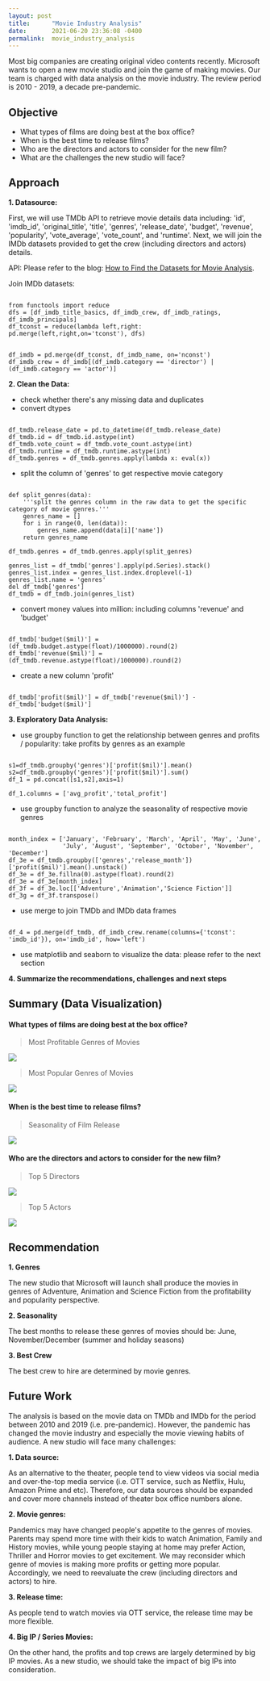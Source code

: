 ```yaml
---
layout: post
title:      "Movie Industry Analysis"
date:       2021-06-20 23:36:08 -0400
permalink:  movie_industry_analysis
---
```



Most big companies are creating original video contents recently. Microsoft wants to open a new movie studio and join the game of making movies. Our team is charged with data analysis on the movie industry. The review period is 2010 - 2019, a decade pre-pandemic.

## Objective

* What types of films are doing best at the box office?
* When is the best time to release films?
* Who are the directors and actors to consider for the new film?
* What are the challenges the new studio will face?

## Approach

**1. Datasource:**

First, we will use TMDb API to retrieve movie details data including: 'id', 'imdb_id', 'original_title', 'title', 'genres', 'release_date', 'budget', 'revenue', 'popularity', 'vote_average', 'vote_count', and 'runtime'. Next, we will join the IMDb datasets provided to get the crew (including directors and actors) details.

API: Please refer to the blog: [How to Find the Datasets for Movie Analysis](https://carlearn.github.io/how_to_find_the_datasets_for_movie_analysis).

Join IMDb datasets:

```

from functools import reduce
dfs = [df_imdb_title_basics, df_imdb_crew, df_imdb_ratings, df_imdb_principals]
df_tconst = reduce(lambda left,right: pd.merge(left,right,on='tconst'), dfs)


df_imdb = pd.merge(df_tconst, df_imdb_name, on='nconst')
df_imdb_crew = df_imdb[(df_imdb.category == 'director') | (df_imdb.category == 'actor')]

```


**2. Clean the Data:**

* check whether there's any missing data and duplicates
* convert dtypes

```

df_tmdb.release_date = pd.to_datetime(df_tmdb.release_date)
df_tmdb.id = df_tmdb.id.astype(int)
df_tmdb.vote_count = df_tmdb.vote_count.astype(int)
df_tmdb.runtime = df_tmdb.runtime.astype(int)
df_tmdb.genres = df_tmdb.genres.apply(lambda x: eval(x))

```

* split the column of 'genres' to get respective movie category

```

def split_genres(data):
    '''split the genres column in the raw data to get the specific category of movie genres.'''
    genres_name = []
    for i in range(0, len(data)):
        genres_name.append(data[i]['name'])
    return genres_name
		
df_tmdb.genres = df_tmdb.genres.apply(split_genres)

genres_list = df_tmdb['genres'].apply(pd.Series).stack()
genres_list.index = genres_list.index.droplevel(-1)
genres_list.name = 'genres'
del df_tmdb['genres']
df_tmdb = df_tmdb.join(genres_list)

```

* convert money values into million: including columns 'revenue' and 'budget'

```

df_tmdb['budget($mil)'] = (df_tmdb.budget.astype(float)/1000000).round(2)
df_tmdb['revenue($mil)'] = (df_tmdb.revenue.astype(float)/1000000).round(2)

```

* create a new column 'profit'

```

df_tmdb['profit($mil)'] = df_tmdb['revenue($mil)'] - df_tmdb['budget($mil)']

```

**3. Exploratory Data Analysis:**

* use groupby function to get the relationship between genres and profits / popularity: take profits by genres as an example

```

s1=df_tmdb.groupby('genres')['profit($mil)'].mean()
s2=df_tmdb.groupby('genres')['profit($mil)'].sum()
df_1 = pd.concat([s1,s2],axis=1)

df_1.columns = ['avg_profit','total_profit']

```

* use groupby function to analyze the seasonality of respective movie genres

```

month_index = ['January', 'February', 'March', 'April', 'May', 'June',
               'July', 'August', 'September', 'October', 'November', 'December']
df_3e = df_tmdb.groupby(['genres','release_month'])['profit($mil)'].mean().unstack()
df_3e = df_3e.fillna(0).astype(float).round(2)
df_3e = df_3e[month_index]
df_3f = df_3e.loc[['Adventure','Animation','Science Fiction']]
df_3g = df_3f.transpose()

```

* use merge to join TMDb and IMDb data frames

```

df_4 = pd.merge(df_tmdb, df_imdb_crew.rename(columns={'tconst': 'imdb_id'}), on='imdb_id', how='left')

```

* use matplotlib and seaborn to visualize the data: please refer to the next section


**4. Summarize the recommendations, challenges and next steps**


## Summary (Data Visualization)

#### What types of films are doing best at the box office?

> Most Profitable Genres of Movies

![](https://raw.githubusercontent.com/carlearn/dsc-mod-1-project-v2-1-online-ds-sp-000/master/images/profit_by_genres.png)


> Most Popular Genres of Movies

![](https://raw.githubusercontent.com/carlearn/dsc-mod-1-project-v2-1-online-ds-sp-000/master/images/popularity_by_genres.png)


#### When is the best time to release films?

> Seasonality of Film Release

![](https://raw.githubusercontent.com/carlearn/dsc-mod-1-project-v2-1-online-ds-sp-000/master/images/seasonality_by_genres.png)


#### Who are the directors and actors to consider for the new film?

> Top 5 Directors

![](https://raw.githubusercontent.com/carlearn/dsc-mod-1-project-v2-1-online-ds-sp-000/master/images/top_5_directors.png)

> Top 5 Actors

![](https://raw.githubusercontent.com/carlearn/dsc-mod-1-project-v2-1-online-ds-sp-000/master/images/top_5_actors.png)


## Recommendation

**1. Genres**

The new studio that Microsoft will launch shall produce the movies in genres of Adventure, Animation and Science Fiction from the profitability and popularity perspective.

**2. Seasonality**

The best months to release these genres of movies should be: June, November/December (summer and holiday seasons)

**3. Best Crew**

The best crew to hire are determined by movie genres.


## Future Work

The analysis is based on the movie data on TMDb and IMDb for the period between 2010 and 2019 (i.e. pre-pandemic). However, the pandemic has changed the movie industry and especially the movie viewing habits of audience. A new studio will face many challenges:

**1. Data source:**

As an alternative to the theater, people tend to view videos via social media and over-the-top media service (i.e. OTT service, such as Netflix, Hulu, Amazon Prime and etc). Therefore, our data sources should be expanded and cover more channels instead of theater box office numbers alone. 

**2. Movie genres:**

Pandemics may have changed people's appetite to the genres of movies. Parents may spend more time with their kids to watch Animation, Family and History movies, while young people staying at home may prefer Action, Thriller and Horror movies to get excitement. We may reconsider which genre of movies is making more profits or getting more popular. Accordingly, we need to reevaluate the crew (including directors and actors) to hire.

**3. Release time:**

As people tend to watch movies via OTT service, the release time may be more flexible. 

**4. Big IP / Series Movies:**

On the other hand, the profits and top crews are largely determined by big IP movies. As a new studio, we should take the impact of big IPs into consideration. 

